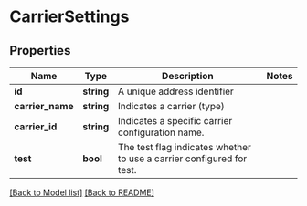 # CarrierSettings

## Properties

Name | Type | Description | Notes
------------ | ------------- | ------------- | -------------
**id** | **string** | A unique address identifier | 
**carrier_name** | **string** | Indicates a carrier (type) | 
**carrier_id** | **string** | Indicates a specific carrier configuration name. | 
**test** | **bool** | The test flag indicates whether to use a carrier configured for test. | 

[[Back to Model list]](../README.md#documentation-for-models) [[Back to README]](../README.md)

